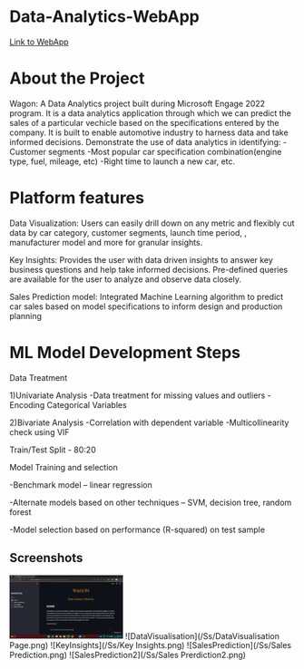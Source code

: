 # Data-Analytics-WebApp

<a href="https://share.streamlit.io/shrujalbansal/data-analytics-webapp/main/main.py" target="_blank">Link to WebApp</a>


# About the Project

Wagon: A Data Analytics project built during Microsoft Engage 2022 program. 
It is a data analytics application through which we can predict the sales of a particular vechicle based on the specifications entered by the company.
It is built to enable automotive industry to harness data and take informed decisions. Demonstrate the use of data analytics in identifying: -Customer segments -Most popular car specification combination(engine type, fuel, mileage, etc) -Right time to launch a new car, etc.

# Platform features
Data Visualization: Users can easily drill down on any metric and flexibly cut data by car category, customer segments, launch time period, , manufacturer model and more for granular insights. 

Key Insights: Provides the user with data driven insights to answer key business questions and help take informed decisions. Pre-defined queries are available for the user to analyze and observe data closely.

Sales Prediction model: Integrated Machine Learning algorithm to predict car sales based on model specifications to inform design and production planning

# ML Model Development Steps

Data Treatment

 1)Univariate Analysis
-Data treatment for missing values and outliers
-Encoding Categorical Variables

2)Bivariate Analysis
-Correlation with dependent variable
-Multicollinearity check using VIF

Train/Test Split - 80:20

Model Training and selection

-Benchmark model – linear regression

-Alternate models based on other techniques – SVM, decision tree, random forest

-Model selection based on performance (R-squared) on test sample


## Screenshots


<img src="Ss/Homepage.png" alt="Homepage" width="200"/>
![DataVisualisation](/Ss/DataVisualisation Page.png)
![KeyInsights](/Ss/Key Insights.png)
![SalesPrediction](/Ss/Sales Prediction.png)
![SalesPrediction2](/Ss/Sales Prerdiction2.png)


